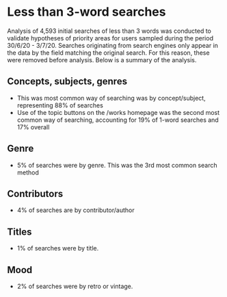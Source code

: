 # Less than 3-word searches

Analysis of 4,593 initial searches of less than 3 words was conducted to validate hypotheses of priority areas for users sampled during the period 30/6/20 - 3/7/20. Searches originating from search engines only appear in the data by the field matching the original search. For this reason, these were removed before analysis. Below is a summary of the analysis.

## Concepts, subjects, genres

* This was most common way of searching was by concept/subject, representing 88% of searches 
* Use of the topic buttons on the /works homepage was the second most common way of searching, accounting for 19% of 1-word searches and 17% overall

## Genre

* 5% of searches were by genre. This was the 3rd most common search method

## Contributors

* 4% of searches are by contributor/author

## Titles

* 1% of searches were by title.

## Mood

* 2% of searches were by retro or vintage.

